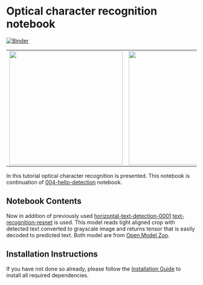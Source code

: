 # Optical character recognition notebook

[![Binder](https://mybinder.org/badge_logo.svg)](https://mybinder.org/v2/gh/openvinotoolkit/openvino_notebooks/HEAD?filepath=notebooks%2F208-optical-character-recognition%2F208-optical-character-recognition.ipynb)

| | |
|---|---|
| <img src="https://user-images.githubusercontent.com/36741649/129315238-f1f4297e-83d0-4749-a66e-663ba4169099.jpg" width=300> | <img src="https://user-images.githubusercontent.com/36741649/129315292-a37266dc-dfb2-4749-bca5-2ac9c1e93d64.jpg" width=300> |

In this tutorial optical character recognition is presented. This notebook is continuation of [004-hello-detection](../004-hello-detection) notebook.

## Notebook Contents

Now in addition of previously used [horizontal-text-detection-0001](https://docs.openvinotoolkit.org/latest/omz_models_model_horizontal_text_detection_0001.html) [text-recognition-resnet](https://docs.openvinotoolkit.org/latest/omz_models_model_text_recognition_resnet_fc.html) is used. This model reads tight aligned crop with detected text converted to grayscale image and returns tensor that is easily decoded to predicted text. Both model are from [Open Model Zoo](https://github.com/openvinotoolkit/open_model_zoo/).

## Installation Instructions

If you have not done so already, please follow the [Installation Guide](../../README.md) to install all required dependencies.